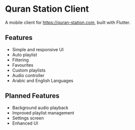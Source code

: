 # Quran Station Client

A mobile client for https://quran-station.com, built with Flutter.

## Features
- Simple and responsive UI  
- Auto playlist  
- Filtering  
- Favourites  
- Custom playlists  
- Audio controller
- Arabic and English Languages  

## Planned Features
- Background audio playback  
- Improved playlist management  
- Settings screen  
- Enhanced UI  

